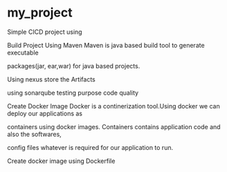 # my_project

Simple CICD project using

Build Project Using Maven Maven is java based build tool to generate executable

packages(jar, ear,war) for java based projects.

Using nexus store the Artifacts

using sonarqube testing purpose code quality

Create Docker Image Docker is a continerization tool.Using docker we can deploy our applications as

containers using docker images. Containers contains application code and also the softwares,

config files whatever is required for our application to run.

Create docker image using Dockerfile

